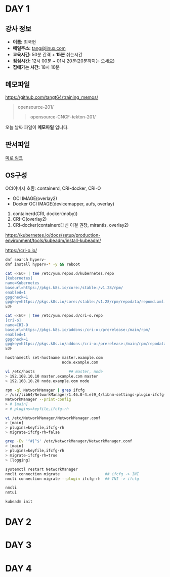 # DAY 1

## 강사 정보

* __이름:__ 최국현
* __메일주소:__ tang@linux.com
* __교육시간:__ 50분 간격 + __15분__ 쉬는시간
* __점심시간:__ 12시 00분 ~ 01시 20분(20분까지는 오세요)
* __집에가는 시간:__ 18시 10분 

## 메모파일

https://github.com/tangt64/training_memos/
>opensource-201/
>>opensource-CNCF-tekton-201/

오늘 날짜 파일이 __메모파일__ 입니다.

## 판서파일

[미로 링크](https://miro.com/welcomeonboard/VGFyZnh4aHhJaUZTMUZnMmNjU1R0NFplT2s1NDAzODR5Nk9ocTV0TkVDS1E2dGhyS0J1MjYzUWtTSk9mRXE4bHwzNDU4NzY0NTg1NjQ5MDkwMzU0fDI=?share_link_id=591013984462)


## OS구성

OCI이미지 호환: containerd, CRI-docker, CRI-O

- OCI IMAGE(overlay2)
- Docker OCI IMAGE(devicemapper, aufs, overlay)

1. containerd(CRI, docker(moby))
2. CRI-O(overlay2)
3. CRI-docker(containerd대신 이걸 권장, mirantis, overlay2)

https://kubernetes.io/docs/setup/production-environment/tools/kubeadm/install-kubeadm/

https://cri-o.io/



```bash
dnf search hyperv-
dnf install hyperv-* -y && reboot

cat <<EOF | tee /etc/yum.repos.d/kubernetes.repo
[kubernetes]
name=Kubernetes
baseurl=https://pkgs.k8s.io/core:/stable:/v1.28/rpm/
enabled=1
gpgcheck=1
gpgkey=https://pkgs.k8s.io/core:/stable:/v1.28/rpm/repodata/repomd.xml.key
EOF

cat <<EOF | tee /etc/yum.repos.d/cri-o.repo
[cri-o]
name=CRI-O
baseurl=https://pkgs.k8s.io/addons:/cri-o:/prerelease:/main/rpm/
enabled=1
gpgcheck=1
gpgkey=https://pkgs.k8s.io/addons:/cri-o:/prerelease:/main/rpm/repodata/repomd.xml.key
EOF

hostnamectl set-hostname master.example.com
                         node.example.com

vi /etc/hosts				## master, node
> 192.168.10.10 master.example.com master
> 192.168.10.20 node.example.com node

rpm -ql NetworkManager | grep ifcfg
> /usr/lib64/NetworkManager/1.46.0-4.el9_4/libnm-settings-plugin-ifcfg-rh.so
NetworkManager --print-config
> # [main]
> # plugins=keyfile,ifcfg-rh

vi /etc/NetworkManager/NetworkManager.conf
> [main]
> plugins=keyfile,ifcfg-rh
> migrate-ifcfg-rh=false

grep -Ev '^#|^$' /etc/NetworkManager/NetworkManager.conf
> [main]
> plugins=keyfile,ifcfg-rh
> migrate-ifcfg-rh=true
> [logging]

systemctl restart NetworkManager
nmcli connection migrate 					## ifcfg -> INI
nmcli connection migrate --plugin ifcfg-rh  ## INI -> ifcfg

nmcli
nmtui

kubeadm init                         

```

# DAY 2

# DAY 3

# DAY 4
